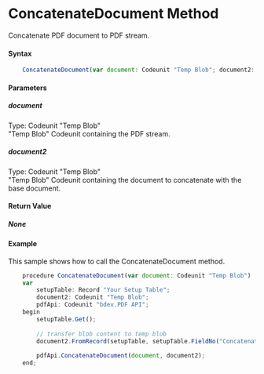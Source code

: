 # ConcatenateDocument Method
Concatenate PDF document to PDF stream.

#### Syntax
```javascript
	ConcatenateDocument(var document: Codeunit "Temp Blob"; document2: Codeunit "Temp Blob")
```

#### Parameters
##### *document*
Type: Codeunit "Temp Blob"<br/>
"Temp Blob" Codeunit containing the PDF stream.
##### *document2*
Type: Codeunit "Temp Blob"<br/>
"Temp Blob" Codeunit containing the document to concatenate with the base document.

#### Return Value
##### *None*

#### Example
This sample shows how to call the ConcatenateDocument method.
```javascript
	procedure ConcatenateDocument(var document: Codeunit "Temp Blob")	
	var	
	    setupTable: Record "Your Setup Table";	
	    document2: Codeunit "Temp Blob";	
	    pdfApi: Codeunit "bdev.PDF API";	
	begin	
	    setupTable.Get();	
	
	    // transfer blob content to temp blob	
	    document2.FromRecord(setupTable, setupTable.FieldNo("Concatenate Document"));	
	
	    pdfApi.ConcatenateDocument(document, document2);	
	end;
```
